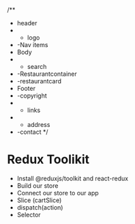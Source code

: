 /**
 * header 
 *  - logo
 * -Nav items
 * Body
 *  - search
 *  -Restaurantcontainer
 *    -restaurantcard
 * Footer
 *  -copyright
 *  - links
 *  - address
 *  -contact
 */

 # Redux Toolikit
 - Install @reduxjs/toolkit and react-redux
 - Build our store
 - Connect our store to our app
 - Slice (cartSlice)
 - dispatch(action)
 - Selector
